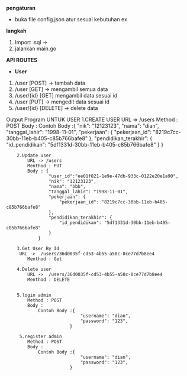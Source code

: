 **pengaturan**
- buka file config.json atur sesuai kebutuhan
ex

**langkah**
1. Import .sql ->
2. jalankan main.go

**API ROUTES**
- **User**
1. /user [POST] -> tambah data
2. /user [GET] -> mengambil semua data
3. /user/{id} [GET] mengambil data sesuai id
4. /user [PUT] -> mengedit data sesuai id
5. /user/{id} [DELETE] -> delete data

Output Program
    UNTUK USER
        1.CREATE USER
        URL => /users
        Method : POST
            Body :
                Contoh Body :{
                                "nik": "12123123",
                                "nama": "dian",
                                "tanggal_lahir": "1998-11-01",
                                "pekerjaan": {
                                    "pekerjaan_id": "8219c7cc-30bb-11eb-b405-c85b766bafe8"
                                },
                                "pendidikan_terakhir": {
                                    "id_pendidikan": "5df1331d-30bb-11eb-b405-c85b766bafe8"
                                }
                            }

        2.Update user
            URL -> /users
            Menthod : PUT
            Body : {           
                    "user_id":"ee01f821-1e9e-47db-933c-0122e20e1a90",
                    "nik": "12123123",
                    "nama": "bbb",
                    "tanggal_lahir": "1998-11-01",
                    "pekerjaan": {
                        "pekerjaan_id": "8219c7cc-30bb-11eb-b405-c85b766bafe8"
                    },
                    "pendidikan_terakhir": {
                        "id_pendidikan": "5df1331d-30bb-11eb-b405-c85b766bafe8"
                    }
                }
            
        3.Get User By Id
         URL ->  /users/36d0035f-cd53-4b55-a50c-0ce77d7b8ee4
            Menthod : Get
           
        4.Delete user
            URL ->  /users/36d0035f-cd53-4b55-a50c-0ce77d7b8ee4
            Menthod : DELETE


        5.login admin
            Method : POST
            Body :
                Contoh Body :{
                                "username": "dian",
                                "password": "123",
                            }

         5.register admin
            Method : POST
            Body :
                Contoh Body :{
                                "username": "dian",
                                "password": "123",
                            }